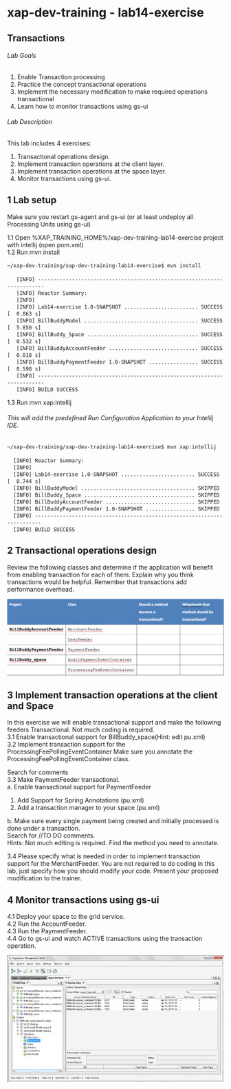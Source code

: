 # xap-dev-training - lab14-exercise

## 	Transactions

###### Lab Goals
1.  Enable Transaction processing 
2.  Practice the concept transactional operations
3.  Implement the necessary modification to make required operations transactional
4.  Learn how to monitor transactions using gs-ui

###### Lab Description
This lab includes 4 exercises:
1. 	Transactional operations design. 
2.	Implement transaction operations at the client layer.
3. 	Implement transaction operations at the space layer.
4. 	Monitor transactions using gs-ui.

## 1 Lab setup
Make sure you restart gs-agent and gs-ui (or at least undeploy all Processing Units using gs-ui)

1.1 Open %XAP_TRAINING_HOME%/xap-dev-training-lab14-exercise project with intellij (open pom.xml) <br />
1.2 Run mvn install

    ~/xap-dev-training/xap-dev-training-lab14-exercise$ mvn install
    
       [INFO] ------------------------------------------------------------------------
       [INFO] Reactor Summary:
       [INFO] 
       [INFO] Lab14-exercise 1.0-SNAPSHOT ........................ SUCCESS [  0.863 s]
       [INFO] BillBuddyModel ..................................... SUCCESS [  5.850 s]
       [INFO] BillBuddy_Space .................................... SUCCESS [  0.532 s]
       [INFO] BillBuddyAccountFeeder ............................. SUCCESS [  0.818 s]
       [INFO] BillBuddyPaymentFeeder 1.0-SNAPSHOT ................ SUCCESS [  0.598 s]
       [INFO] ------------------------------------------------------------------------
       [INFO] BUILD SUCCESS


1.3 Run mvn xap:intellij
###### This will add the predefined Run Configuration Application to your Intellij IDE.

    ~/xap-dev-training/xap-dev-training-lab14-exercise$ mvn xap:intellij
    
      [INFO] Reactor Summary:
      [INFO] 
      [INFO] Lab14-exercise 1.0-SNAPSHOT ........................ SUCCESS [  0.744 s]
      [INFO] BillBuddyModel ..................................... SKIPPED
      [INFO] BillBuddy_Space .................................... SKIPPED
      [INFO] BillBuddyAccountFeeder ............................. SKIPPED
      [INFO] BillBuddyPaymentFeeder 1.0-SNAPSHOT ................ SKIPPED
      [INFO] ------------------------------------------------------------------------
      [INFO] BUILD SUCCESS
      
## 2	Transactional operations design
Review the following classes and determine if the application 
will benefit from enabling transaction for each of them. 
Explain why you think transactions would be helpful. 
Remember that transactions add performance overhead.  

![Screenshot](./Pictures/Pictures1.png)

## 3	Implement transaction operations at the client and Space
In this exercise we will enable transactional support and 
make the following feeders Transactional. Not much coding is required. <br /> 
3.1	Enable transactional support for BillBuddy_space(Hint: edit pu.xml) <br />
3.2	Implement transaction support for the ProcessingFeePollingEventContainer
        Make sure you annotate the ProcessingFeePollingEventContainer class. 

Search for comments <br />
3.3	Make PaymentFeeder transactional. <br />
a.	Enable transactional support for PaymentFeeder <br />
1.	Add Support for Spring Annotations  (pu.xml)
2.	Add a transaction manager to your space (pu.xml) <br />

b.	Make sure every single payment being created and initially 
    processed is done under a transaction. <br />
Search for //TO DO comments. <br />
Hints:
Not much editing is required. Find the method you need to annotate. 

3.4	Please specify what is needed in order to implement 
        transaction support for the MerchantFeeder.
        You are not required to do coding in this lab, 
        just specify how you should modify your code.
        Present your proposed modification to the trainer.

## 4	Monitor transactions using gs-ui
4.1	Deploy your space to the grid service.<br />
4.2	Run the AccountFeeder.<br />
4.3	Run the PaymentFeeder.<br />
4.4	Go to gs-ui and watch ACTIVE transactions using the transaction operation.

![Screenshot](./Pictures/Picture2.png)
